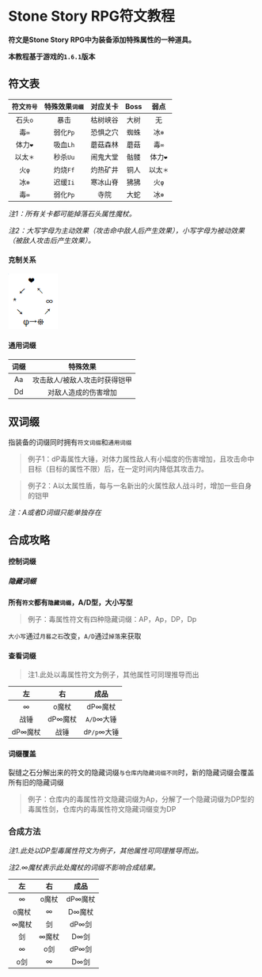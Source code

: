 # Stone Story RPG符文教程
**符文是Stone Story RPG中为装备添加特殊属性的一种道具。**

**本教程基于游戏的`1.6.1`版本**


## 符文表
符文`符号` | 特殊效果`词缀` | 对应关卡 | Boss | 弱点
:-: | :-: | :-: | :-: | :-:
石头`o` | 暴击 | 枯树峡谷 | 大树 | 无
毒`∞` | 弱化`Pp` | 恐惧之穴 | 蜘蛛 | 冰`❄`
体力`❤` | 吸血`Lh` | 蘑菇森林 | 蘑菇 | 毒`∞`
以太`＊` | 秒杀`Uu` | 闹鬼大堂 | 骷髅 | 体力`❤`
火`φ` | 灼烧`Ff` | 灼热矿井 | 铜人 | 以太`＊`
冰`❄` | 迟缓`Ii` | 寒冰山脊 | 狒狒 | 火`φ`
毒`∞` | 弱化`Pp` | 寺院 | 大蛇 | 冰`❄`

*注1：所有关卡都可能掉落石头属性魔杖。*

*注2：大写字母为主动效果（攻击命中敌人后产生效果），小写字母为被动效果（被敌人攻击后产生效果）。*

#### 克制关系
![克制关系](https://github.com/Tomotopieces/runestone-in-ssrpg/blob/master/%E5%B1%9E%E6%80%A7%E5%85%8B%E5%88%B6%E5%85%B3%E7%B3%BB.png "克制关系")

#### 通用词缀
词缀 | 特殊效果
:-: | :-:
Aa | 攻击敌人/被敌人攻击时获得铠甲
Dd | 对敌人造成的伤害增加



## 双词缀
指装备的词缀同时拥有`符文词缀`和`通用词缀`
> 例子1：dP毒属性大锤，对体力属性敌人有小幅度的伤害增加，且攻击命中目标（目标的属性不限）后，在一定时间内降低其攻击力。

> 例子2：A以太属性盾，每与一名新出的火属性敌人战斗时，增加一些自身的铠甲

*注：A或者D词缀只能单独存在*



## 合成攻略
#### 控制词缀
##### 隐藏词缀
**所有`符文`都有`隐藏词缀`，A/D型，大小写型**
> 例子：毒属性符文有四种隐藏词缀：AP，Ap，DP，Dp

`大小写`通过`月晷之石`改变，`A/D`通过`掉落`来获取

#### 查看词缀
> 注1.此处以毒属性符文为例子，其他属性可同理推导而出

左 | 右 | 成品
:-: | :-: | :-:
∞ | o魔杖 | dP∞魔杖
战锤 | dP∞魔杖 | `A/D`∞大锤
dP∞魔杖 | 战锤 | d`P/p`∞大锤

#### 词缀覆盖
裂缝之石分解出来的符文的隐藏词缀`与仓库内隐藏词缀不同`时，新的隐藏词缀会覆盖所有旧的隐藏词缀
> 例子：仓库内的毒属性符文隐藏词缀为Ap，分解了一个隐藏词缀为DP型的毒属性剑，仓库内的毒属性符文隐藏词缀变为DP

### 合成方法
*注1.此处以DP型毒属性符文为例子，其他属性可同理推导而出。*

*注2.∞魔杖表示此处魔杖的词缀不影响合成结果。*


左 | 右 | 成品
:-: | :-: | :-:
∞ | o魔杖 | dP∞魔杖
o魔杖 | ∞ | D∞魔杖
∞魔杖 | 剑 | dP∞剑
剑 | ∞魔杖 | D∞剑
∞ | o剑 | dP∞剑
o剑 | ∞ | D∞剑
